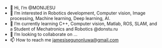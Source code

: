 - 👋 Hi, I’m @MONIJESU
- 👀 I’m interested in Robotics development, Computer vision, Image processing, Machine learning, Deep learning, AI.
- 🌱 I’m currently learning C++, Computer vision, Matlab, ROS, SLAM, and a Student of Mechatronics and Robotics @donstu.ru
- 💞️ I’m looking to collaborate on ...
- 📫 How to reach me jamesisegunonluwa@gmail.com

<!---
MONIJESU1/MONIJESU1 is a ✨ special ✨ repository because its `README.md` (this file) appears on your GitHub profile.
You can click the Preview link to take a look at your changes.
--->

